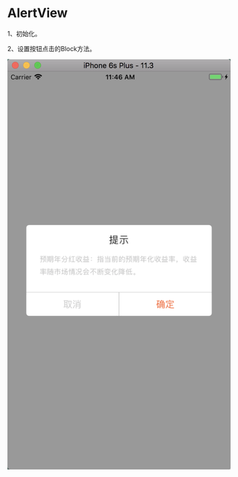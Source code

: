 # AlertView

1、初始化。

2、设置按钮点击的Block方法。

![image](https://github.com/CYFCrazy/AlertView/blob/master/Docs/showImage@2x.png?raw=true)
